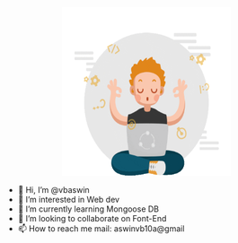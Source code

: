 <div id="header" align="center">
  <img src="profile.gif" height='300' width='300'><br>
</div>

- 👋 Hi, I’m @vbaswin
- 👀 I’m interested in Web dev
- 🌱 I’m currently learning Mongoose DB
- 💞️ I’m looking to collaborate on Font-End 
- 📫 How to reach me mail: aswinvb10a@gmail

<!---
vbaswin/vbaswin is a ✨ special ✨ repository because its `README.md` (this file) appears on your GitHub profile.
You can click the Preview link to take a look at your changes.
--->
<!-- --- -->
<!-- ### Languages and Tools -->